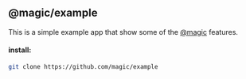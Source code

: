 ## @magic/example

This is a simple example app that show some of the [@magic](https://github.com/magic) features.

#### install:
```bash
git clone https://github.com/magic/example
```

